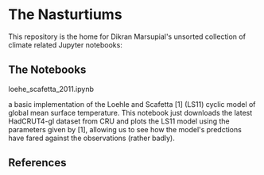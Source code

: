 # The Nasturtiums 

This repository is the home for Dikran Marsupial's unsorted collection of climate related Jupyter notebooks:

## The Notebooks

loehe_scafetta_2011.ipynb 

a basic implementation of the Loehle and Scafetta [1] (LS11) cyclic model of global mean surface temperature.  This notebook
just downloads the latest HadCRUT4-gl dataset from CRU and plots the LS11 model using the parameters given by [1], allowing us to see how the model's predctions have fared against the observations (rather badly).
                            
## References
